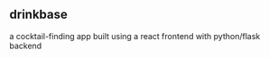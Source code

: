 drinkbase
--------

a cocktail-finding app built using a react frontend with python/flask backend


